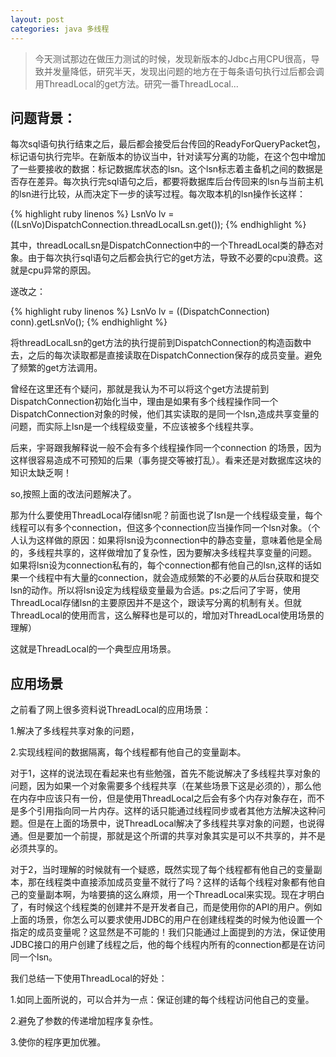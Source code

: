 ```yaml
---
layout: post
categories: java 多线程
---
```


> 今天测试那边在做压力测试的时候，发现新版本的Jdbc占用CPU很高，导致并发量降低，研究半天，发现出问题的地方在于每条语句执行过后都会调用ThreadLocal的get方法。研究一番ThreadLocal...

## **问题背景**：

每次sql语句执行结束之后，最后都会接受后台传回的ReadyForQueryPacket包，标记语句执行完毕。在新版本的协议当中，针对读写分离的功能，在这个包中增加了一些要接收的数据：标记数据库状态的lsn。这个lsn标志着主备机之间的数据是否存在差异。每次执行完sql语句之后，都要将数据库后台传回来的lsn与当前主机的lsn进行比较，从而决定下一步的读写过程。每次取本机的lsn操作长这样：

{% highlight ruby linenos %}
LsnVo lv = ((LsnVo)DispatchConnection.threadLocalLsn.get());
{% endhighlight %}

其中，threadLocalLsn是DispatchConnection中的一个ThreadLocal类的静态对象。由于每次执行sql语句之后都会执行它的get方法，导致不必要的cpu浪费。这就是cpu异常的原因。

遂改之：

{% highlight ruby linenos %}
LsnVo lv = ((DispatchConnection) conn).getLsnVo();
{% endhighlight %}

将threadLocalLsn的get方法的执行提前到DispatchConnection的构造函数中去，之后的每次读取都是直接读取在DispatchConnection保存的成员变量。避免了频繁的get方法调用。

曾经在这里还有个疑问，那就是我认为不可以将这个get方法提前到DispatchConnection初始化当中，理由是如果有多个线程操作同一个DispatchConnection对象的时候，他们其实读取的是同一个lsn,造成共享变量的问题，而实际上lsn是一个线程级变量，不应该被多个线程共享。

后来，宇哥跟我解释说一般不会有多个线程操作同一个connection 的场景，因为这样很容易造成不可预知的后果（事务提交等被打乱）。看来还是对数据库这块的知识太缺乏啊！

so,按照上面的改法问题解决了。

那为什么要使用ThreadLocal存储lsn呢？前面也说了lsn是一个线程级变量，每个线程可以有多个connection，但这多个connection应当操作同一个lsn对象。（个人认为这样做的原因：如果将lsn设为connection中的静态变量，意味着他是全局的，多线程共享的，这样做增加了复杂性，因为要解决多线程共享变量的问题。 如果将lsn设为connection私有的，每个connection都有他自己的lsn,这样的话如果一个线程中有大量的connection，就会造成频繁的不必要的从后台获取和提交lsn的动作。所以将lsn设定为线程级变量最为合适。ps:之后问了宇哥，使用ThreadLocal存储lsn的主要原因并不是这个，跟读写分离的机制有关。但就ThreadLocal的使用而言，这么解释也是可以的，增加对ThreadLocal使用场景的理解）

这就是ThreadLocal的一个典型应用场景。

## **应用场景**

之前看了网上很多资料说ThreadLocal的应用场景：

1.解决了多线程共享对象的问题，

2.实现线程间的数据隔离，每个线程都有他自己的变量副本。

对于1，这样的说法现在看起来也有些勉强，首先不能说解决了多线程共享对象的问题，因为如果一个对象需要多个线程共享（在某些场景下这是必须的），那么他在内存中应该只有一份，但是使用ThreadLocal之后会有多个内存对象存在，而不是多个引用指向同一片内存。这样的话只能通过线程同步或者其他方法解决这种问题。但是在上面的场景中，说ThreadLocal解决了多线程共享对象的问题，也说得通。但是要加一个前提，那就是这个所谓的共享对象其实是可以不共享的，并不是必须共享的。

对于2，当时理解的时候就有一个疑惑，既然实现了每个线程都有他自己的变量副本，那在线程类中直接添加成员变量不就行了吗？这样的话每个线程对象都有他自己的变量副本啊，为啥要搞的这么麻烦，用一个ThreadLocal来实现。现在才明白了，有时候这个线程类的创建并不是开发者自己，而是使用你的API的用户。例如上面的场景，你怎么可以要求使用JDBC的用户在创建线程类的时候为他设置一个指定的成员变量呢？这显然是不可能的！我们只能通过上面提到的方法，保证使用JDBC接口的用户创建了线程之后，他的每个线程内所有的connection都是在访问同一个lsn。

我们总结一下使用ThreadLocal的好处：

1.如同上面所说的，可以合并为一点：保证创建的每个线程访问他自己的变量。

2.避免了参数的传递增加程序复杂性。

3.使你的程序更加优雅。